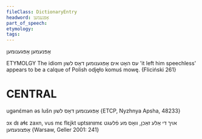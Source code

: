```yaml
---
fileClass: DictionaryEntry
headword: אָפּנעמען
part_of_speech: 
etymology: 
tags: 
---
```

אָפּנעמען
אָפּגענומען

ETYMOLGY
The idiom עס האָט אים אָפּגענומען דאָס לשון 'it left him speechless' appears to be a calque of Polish odjęło komuś mowę.
{Fliciński 261}

CENTRAL
========

ugənɛ́mən əs lušn אָפּגענומען דאָס לשון {ETCP, Nyzhnya Apsha, 48233}

ɔx dᵻ aɬɛ zaxn, vus mɛ flɛjkt uptsᵻnᵻmɛ אויך די אַלע זאַכן, וואָס מע פֿלעגט אָפּצונעמען {Warsaw, Geller 2001: 241}